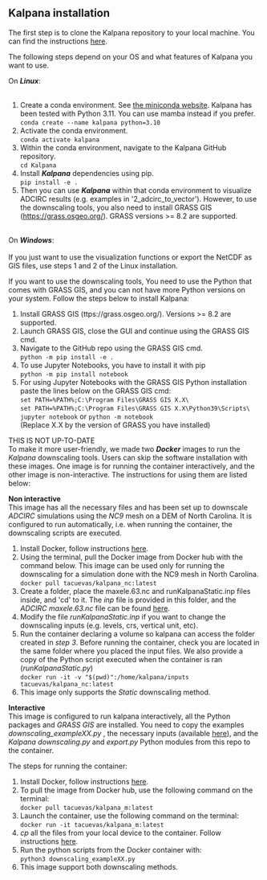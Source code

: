 ## Kalpana installation

The first step is to clone the Kalpana repository to your local machine. You can find the instructions [here](https://docs.github.com/en/repositories/creating-and-managing-repositories/cloning-a-repository). <br>

The following steps depend on your OS and what features of Kalpana you want to use.<br>

On ***Linux***:<br><br>

1. Create a conda environment. See [the miniconda website](https://conda.io/projects/conda/en/latest/user-guide/tasks/manage-environments.html). Kalpana has been tested with Python 3.11. You can use mamba instead if you prefer.<br>
   ```conda create --name kalpana python=3.10```<br>
2. Activate the conda environment.<br>
   ```conda activate kalpana```<br>
3. Within the conda environment, navigate to the Kalpana GitHub repository.<br>
   ```cd Kalpana```<br>
4. Install ***Kalpana*** dependencies using pip.<br>
   ```pip install -e .```<br>
5. Then you can use ***Kalpana*** within that conda environment to visualize ADCIRC results (e.g. examples in '2_adcirc_to_vector'). However, to use the downscaling tools, you also need to install GRASS GIS (https://grass.osgeo.org/). GRASS versions >= 8.2 are supported.<br><br>

On ***Windows***:<br><br>
If you just want to use the visualization functions or export the NetCDF as GIS files, use steps 1 and 2 of the Linux installation.<br>

If you want to use the downscaling tools, You need to use the Python that comes with GRASS GIS, and you can not have more Python versions on your system. Follow the steps below to install Kalpana:<br>
1. Install GRASS GIS (ttps://grass.osgeo.org/). Versions >= 8.2 are supported.<br>
2. Launch GRASS GIS, close the GUI and continue using the GRASS GIS cmd.
3. Navigate to the GitHub repo using the GRASS GIS cmd.<br>
```python -m pip install -e .```
4. To use Jupyter Notebooks, you have to install it with pip <br>
   ```python -m pip install notebook```
5. For using Jupyter Notebooks with the GRASS GIS Python installation paste the lines below on the GRASS GIS cmd:<br>
```set PATH=%PATH%;C:\Program Files\GRASS GIS X.X\```<br>
```set PATH=%PATH%;C:\Program Files\GRASS GIS X.X\Python39\Scripts\```<br>
```jupyter notebook``` or ```python -m notebook```<br>
(Replace X.X by the version of GRASS you have installed)


THIS IS NOT UP-TO-DATE<be><br>
To make it more user-friendly, we made two ***Docker*** images to run the *Kalpana* downscaling tools. Users can skip the software installation with these images. One image is for running the container interactively, and the other image is non-interactive. The instructions for using them are listed below:

**Non interactive**<br>
This image has all the necessary files and has been set up to downscale *ADCIRC* simulations using the *NC9* mesh on a DEM of North Carolina. It is configured to run automatically, i.e. when running the container, the downscaling scripts are executed.
1) Install Docker, follow instructions [here](https://docs.docker.com/engine/install/).
2) Using the terminal, pull the Docker image from Docker hub with the command below. This image can be used only for running the downscaling for a simulation done with the NC9 mesh in North Carolina. <br>
    ```docker pull tacuevas/kalpana_nc:latest```
3) Create a folder, place the maxele.63.nc and runKalpanaStatic.inp files inside, and 'cd' to it. The *inp* file is provided in this folder, and the *ADCIRC* *maxele.63.nc* file can be found [here](https://go.ncsu.edu/kalpana-example-inputs).
4) Modify the file *runKalpanaStatic.inp* if you want to change the downscaling inputs (e.g. levels, crs, vertical unit, etc).
5) Run the container declaring a volume so kalpana can access the folder created in *step 3*. Before running the container, check you are located in the same folder where you placed the input files. We also provide a copy of the Python script executed when the container is ran (*runKalpanaStatic.py*)<br>
    ```docker run -it -v "$(pwd)":/home/kalpana/inputs tacuevas/kalpana_nc:latest```
6) This image only supports the *Static* downscaling method.


**Interactive**<br>
This image is configured to run kalpana interactively, all the Python packages and *GRASS GIS* are installed. You need to copy the examples *downscaling_exampleXX.py* , the necessary inputs (available [here](https://drive.google.com/drive/u/2/folders/14gOAzbfuMUk3asRFsMCtOup3NL3V6EgF)), and the *Kalpana* *downscaling.py* and *export.py* Python modules from this repo to the container.

The steps for running the container:

1) Install Docker, follow instructions [here](https://docs.docker.com/engine/install/).
2) To pull the image from Docker hub, use the following command on the terminal: <br>
    ```docker pull tacuevas/kalpana_m:latest```
3) Launch the container, use the following command on the terminal: <br>
    ```docker run -it tacuevas/kalpana_m:latest```
4) *cp* all the files from your local device to the container. Follow instructions [here](https://docs.docker.com/engine/reference/commandline/cp/).
5) Run the python scripts from the Docker container with: <br>
    ```python3 downscaling_exampleXX.py```
6) This image support both downscaling methods.
